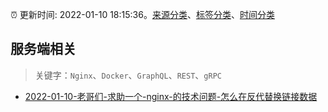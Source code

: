 :alarm_clock: 更新时间: 2022-01-10 18:15:36。[来源分类](../README.md)、[标签分类](../TAGS.md)、[时间分类](../TIMELINE.md)

## 服务端相关


> 关键字：`Nginx`、`Docker`、`GraphQL`、`REST`、`gRPC`



- [2022-01-10-老哥们-求助一个-nginx-的技术问题-怎么在反代替换链接数据](https://www.v2ex.com/t/827422) 